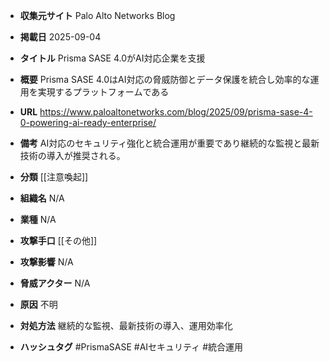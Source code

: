 - **収集元サイト**
Palo Alto Networks Blog

- **掲載日**
2025-09-04

- **タイトル**
Prisma SASE 4.0がAI対応企業を支援

- **概要**
Prisma SASE 4.0はAI対応の脅威防御とデータ保護を統合し効率的な運用を実現するプラットフォームである

- **URL**
https://www.paloaltonetworks.com/blog/2025/09/prisma-sase-4-0-powering-ai-ready-enterprise/

- **備考**
AI対応のセキュリティ強化と統合運用が重要であり継続的な監視と最新技術の導入が推奨される。

- **分類**
[[注意喚起]]

- **組織名**
N/A

- **業種**
N/A

- **攻撃手口**
[[その他]]

- **攻撃影響**
N/A

- **脅威アクター**
N/A

- **原因**
不明

- **対処方法**
継続的な監視、最新技術の導入、運用効率化

- **ハッシュタグ**
#PrismaSASE #AIセキュリティ #統合運用
